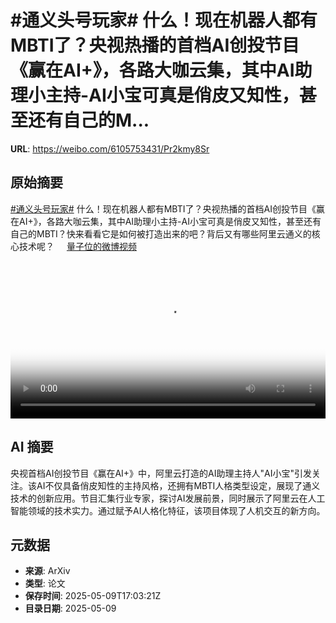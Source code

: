 # #通义头号玩家# 什么！现在机器人都有MBTI了？央视热播的首档AI创投节目《赢在AI+》，各路大咖云集，其中AI助理小主持-AI小宝可真是俏皮又知性，甚至还有自己的M...

**URL**: https://weibo.com/6105753431/Pr2kmy8Sr

## 原始摘要

<a href="https://m.weibo.cn/search?containerid=231522type%3D1%26t%3D10%26q%3D%23%E9%80%9A%E4%B9%89%E5%A4%B4%E5%8F%B7%E7%8E%A9%E5%AE%B6%23&amp;extparam=%23%E9%80%9A%E4%B9%89%E5%A4%B4%E5%8F%B7%E7%8E%A9%E5%AE%B6%23" data-hide=""><span class="surl-text">#通义头号玩家#</span></a> 什么！现在机器人都有MBTI了？央视热播的首档AI创投节目《赢在AI+》，各路大咖云集，其中AI助理小主持-AI小宝可真是俏皮又知性，甚至还有自己的MBTI？快来看看它是如何被打造出来的吧？背后又有哪些阿里云通义的核心技术呢？ <a href="https://video.weibo.com/show?fid=1034:5164434344312898" data-hide=""><span class="url-icon"><img style="width: 1rem;height: 1rem" src="https://h5.sinaimg.cn/upload/2015/09/25/3/timeline_card_small_video_default.png" referrerpolicy="no-referrer"></span><span class="surl-text">量子位的微博视频</span></a> <br clear="both"><div style="clear: both"></div><video controls="controls" poster="https://tvax3.sinaimg.cn/orj480/006Fd7o3ly1i19c884ylij30u01hc77j.jpg" style="width: 100%"><source src="https://f.video.weibocdn.com/o0/ssP8HQ74lx08o6VwQpKM01041201naPq0E010.mp4?label=mp4_720p&amp;template=720x1280.24.0&amp;ori=0&amp;ps=1CwnkDw1GXwCQx&amp;Expires=1746813645&amp;ssig=hIp8%2B2Dgw%2B&amp;KID=unistore,video"><source src="https://f.video.weibocdn.com/o0/8zEobHZRlx08o6VvzORW01041200OEIL0E010.mp4?label=mp4_hd&amp;template=540x960.24.0&amp;ori=0&amp;ps=1CwnkDw1GXwCQx&amp;Expires=1746813645&amp;ssig=ddpY%2BbEkJZ&amp;KID=unistore,video"><source src="https://f.video.weibocdn.com/o0/FfMkRlujlx08o6Vv5xEk01041200sBOw0E010.mp4?label=mp4_ld&amp;template=360x640.24.0&amp;ori=0&amp;ps=1CwnkDw1GXwCQx&amp;Expires=1746813645&amp;ssig=hPjH%2BLRvmY&amp;KID=unistore,video"><p>视频无法显示，请前往<a href="https://video.weibo.com/show?fid=1034%3A5164434344312898" target="_blank" rel="noopener noreferrer">微博视频</a>观看。</p></video>

## AI 摘要

央视首档AI创投节目《赢在AI+》中，阿里云打造的AI助理主持人"AI小宝"引发关注。该AI不仅具备俏皮知性的主持风格，还拥有MBTI人格类型设定，展现了通义技术的创新应用。节目汇集行业专家，探讨AI发展前景，同时展示了阿里云在人工智能领域的技术实力。通过赋予AI人格化特征，该项目体现了人机交互的新方向。

## 元数据

- **来源**: ArXiv
- **类型**: 论文
- **保存时间**: 2025-05-09T17:03:21Z
- **目录日期**: 2025-05-09
